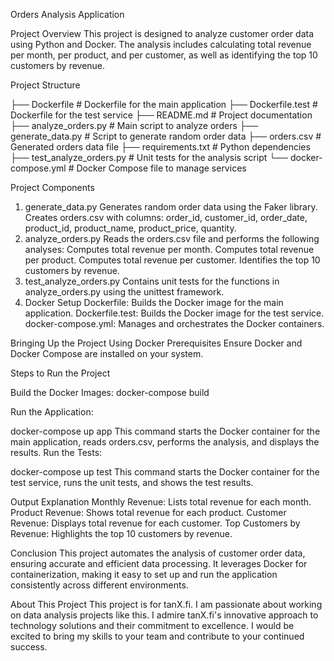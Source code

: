 Orders Analysis Application


Project Overview
This project is designed to analyze customer order data using Python and Docker. 
The analysis includes calculating total revenue per month, per product, and per customer,
as well as identifying the top 10 customers by revenue.

Project Structure


├── Dockerfile              # Dockerfile for the main application
├── Dockerfile.test         # Dockerfile for the test service
├── README.md               # Project documentation
├── analyze_orders.py       # Main script to analyze orders
├── generate_data.py        # Script to generate random order data
├── orders.csv              # Generated orders data file
├── requirements.txt        # Python dependencies
├── test_analyze_orders.py  # Unit tests for the analysis script
└── docker-compose.yml      # Docker Compose file to manage services


Project Components
1. generate_data.py
Generates random order data using the Faker library.
Creates orders.csv with columns: order_id, customer_id, order_date, product_id, product_name, product_price, quantity.
2. analyze_orders.py
Reads the orders.csv file and performs the following analyses:
Computes total revenue per month.
Computes total revenue per product.
Computes total revenue per customer.
Identifies the top 10 customers by revenue.
3. test_analyze_orders.py
Contains unit tests for the functions in analyze_orders.py using the unittest framework.
4. Docker Setup
Dockerfile: Builds the Docker image for the main application.
Dockerfile.test: Builds the Docker image for the test service.
docker-compose.yml: Manages and orchestrates the Docker containers.


Bringing Up the Project Using Docker
Prerequisites
Ensure Docker and Docker Compose are installed on your system.

Steps to Run the Project

Build the Docker Images:
docker-compose build

Run the Application:

docker-compose up app
This command starts the Docker container for the main application, reads orders.csv, performs the analysis, and displays the results.
Run the Tests:

docker-compose up test
This command starts the Docker container for the test service, runs the unit tests, and shows the test results.

Output Explanation
Monthly Revenue: Lists total revenue for each month.
Product Revenue: Shows total revenue for each product.
Customer Revenue: Displays total revenue for each customer.
Top Customers by Revenue: Highlights the top 10 customers by revenue.

Conclusion
This project automates the analysis of customer order data, ensuring accurate and efficient data processing. It leverages Docker for containerization, making it easy to set up and run the application consistently across different environments.

About This Project
This project is for tanX.fi. I am passionate about working on data analysis projects like this. I admire tanX.fi's innovative approach to technology solutions and their commitment to excellence. I would be excited to bring my skills to your team and contribute to your continued success.
